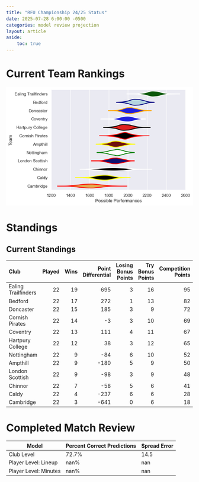 ```yaml
---  
title: "RFU Championship 24/25 Status"  
date: 2025-07-28 6:00:00 -0500  
categories: model review projection  
layout: article  
aside:  
    toc: true  
---
```

# Current Team Rankings


![Club Rankings](plots/rankings_RFU_Championship_2425.png)
# Standings

## Current Standings


| Club                |   Played |   Wins |   Point Differential |   Losing Bonus Points |   Try Bonus Points |   Competition Points |
|:--------------------|---------:|-------:|---------------------:|----------------------:|-------------------:|---------------------:|
| Ealing Trailfinders |       22 |     19 |                  695 |                     3 |                 16 |                   95 |
| Bedford             |       22 |     17 |                  272 |                     1 |                 13 |                   82 |
| Doncaster           |       22 |     15 |                  185 |                     3 |                  9 |                   72 |
| Cornish Pirates     |       22 |     14 |                   -3 |                     3 |                 10 |                   69 |
| Coventry            |       22 |     13 |                  111 |                     4 |                 11 |                   67 |
| Hartpury College    |       22 |     12 |                   38 |                     3 |                 12 |                   65 |
| Nottingham          |       22 |      9 |                  -84 |                     6 |                 10 |                   52 |
| Ampthill            |       22 |      9 |                 -180 |                     5 |                  9 |                   50 |
| London Scottish     |       22 |      9 |                  -98 |                     3 |                  9 |                   48 |
| Chinnor             |       22 |      7 |                  -58 |                     5 |                  6 |                   41 |
| Caldy               |       22 |      4 |                 -237 |                     6 |                  6 |                   28 |
| Cambridge           |       22 |      3 |                 -641 |                     0 |                  6 |                   18 |



# Completed Match Review


| Model | Percent Correct Predictions | Spread Error |
| ------ | ------ | ------ |
| Club Level | 72.7% | 14.5 |
| Player Level: Lineup | nan% | nan |
| Player Level: Minutes | nan% | nan |

